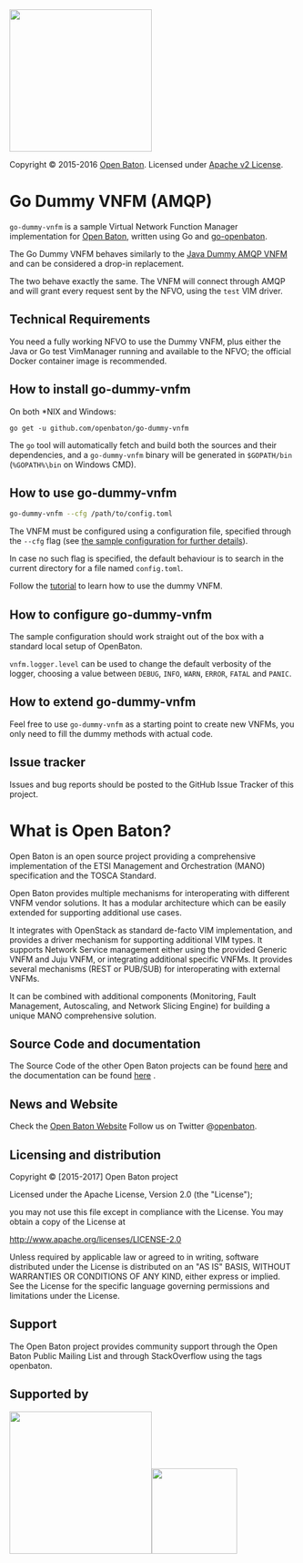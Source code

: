   <img src="https://raw.githubusercontent.com/openbaton/openbaton.github.io/master/images/openBaton.png" width="250"/>

  Copyright © 2015-2016 [Open Baton](http://openbaton.org).
  Licensed under [Apache v2 License](http://www.apache.org/licenses/LICENSE-2.0).

# Go Dummy VNFM (AMQP)
`go-dummy-vnfm` is a sample Virtual Network Function Manager implementation for [Open Baton][openbaton], written using Go and [go-openbaton].

The Go Dummy VNFM behaves similarly to the [Java Dummy AMQP VNFM][dummy-vnfm-amqp] and can be considered a drop-in replacement.

The two behave exactly the same. The VNFM will connect through AMQP and will grant every request sent by the NFVO, using the `test` VIM driver.

## Technical Requirements

You need a fully working NFVO to use the Dummy VNFM, plus either the Java or Go test VimManager running and available to the NFVO; the official Docker container image is recommended.

## How to install go-dummy-vnfm

On both *NIX and Windows:
```shell
go get -u github.com/openbaton/go-dummy-vnfm
```

The `go` tool will automatically fetch and build both the sources and their dependencies, and a `go-dummy-vnfm` binary will be generated in `$GOPATH/bin` (`%GOPATH%\bin` on Windows CMD).

## How to use go-dummy-vnfm

 ```bash
 go-dummy-vnfm --cfg /path/to/config.toml
 ```

The VNFM must be configured using a configuration file, specified through the `--cfg` flag (see [the sample configuration for further details]()).

In case no such flag is specified, the default behaviour is to search in the current directory for a file named `config.toml`.

Follow the [tutorial] to learn how to use the dummy VNFM.

## How to configure go-dummy-vnfm

The sample configuration should work straight out of the box with a standard local setup of OpenBaton.

`vnfm.logger.level` can be used to change the default verbosity of the logger, choosing a value between `DEBUG`, `INFO`, `WARN`, `ERROR`, `FATAL` and `PANIC`.

## How to extend go-dummy-vnfm

Feel free to use `go-dummy-vnfm` as a starting point to create new VNFMs, you only need to fill the dummy methods with actual code.

## Issue tracker

Issues and bug reports should be posted to the GitHub Issue Tracker of this project.
# What is Open Baton?

Open Baton is an open source project providing a comprehensive implementation of the ETSI Management and Orchestration (MANO) specification and the TOSCA Standard.

Open Baton provides multiple mechanisms for interoperating with different VNFM vendor solutions. It has a modular architecture which can be easily extended for supporting additional use cases. 

It integrates with OpenStack as standard de-facto VIM implementation, and provides a driver mechanism for supporting additional VIM types. It supports Network Service management either using the provided Generic VNFM and Juju VNFM, or integrating additional specific VNFMs. It provides several mechanisms (REST or PUB/SUB) for interoperating with external VNFMs. 

It can be combined with additional components (Monitoring, Fault Management, Autoscaling, and Network Slicing Engine) for building a unique MANO comprehensive solution.

## Source Code and documentation

The Source Code of the other Open Baton projects can be found [here][openbaton-github] and the documentation can be found [here][openbaton-doc] .

## News and Website

Check the [Open Baton Website][openbaton]
Follow us on Twitter @[openbaton][openbaton-twitter].

## Licensing and distribution
Copyright © [2015-2017] Open Baton project

Licensed under the Apache License, Version 2.0 (the "License");

you may not use this file except in compliance with the License.
You may obtain a copy of the License at

  http://www.apache.org/licenses/LICENSE-2.0

Unless required by applicable law or agreed to in writing, software
distributed under the License is distributed on an "AS IS" BASIS,
WITHOUT WARRANTIES OR CONDITIONS OF ANY KIND, either express or implied.
See the License for the specific language governing permissions and
limitations under the License.

## Support
The Open Baton project provides community support through the Open Baton Public Mailing List and through StackOverflow using the tags openbaton.

## Supported by
  <img src="https://raw.githubusercontent.com/openbaton/openbaton.github.io/master/images/fokus.png" width="250"/><img src="https://raw.githubusercontent.com/openbaton/openbaton.github.io/master/images/tu.png" width="150"/>

[dummy-vnfm-amqp]: https://github.com/openbaton/dummy-vnfm-amqp
[fokus-logo]: https://raw.githubusercontent.com/openbaton/openbaton.github.io/master/images/fokus.png
[go-openbaton]: http://github.com/openbaton/go-openbaton
[openbaton]: http://openbaton.org
[openbaton-doc]: http://openbaton.org/documentation
[openbaton-github]: http://github.org/openbaton
[openbaton-logo]: https://raw.githubusercontent.com/openbaton/openbaton.github.io/master/images/openBaton.png
[openbaton-mail]: mailto:users@openbaton.org
[openbaton-twitter]: https://twitter.com/openbaton
[sample-conf]: https://raw.githubusercontent.com/openbaton/go-dummy-vnfm/master/config.toml.sample
[tub-logo]: https://raw.githubusercontent.com/openbaton/openbaton.github.io/master/images/tu.png
[tutorial]: https://openbaton.github.io/documentation/dummy-NSR